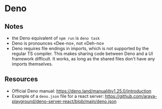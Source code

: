 # Deno

## Notes

- the Deno equivalent of `npm run` is `deno task`
- Deno is pronounces «Dee-no», not «Deh-no»
- Deno requires file endings in imports, which is not supported by the regular
  TS compiler. This makes sharing code between Deno and a UI framework
  difficult. It works, as long as the shared files don't have any imports
  themselves.

## Resources

- Official Deno manual: https://deno.land/manual@v1.25.0/introduction
- Example of a `deno.json` file for a react server:
  https://github.com/araya-playground/deno-server-react/blob/main/deno.json